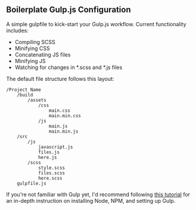 ## Boilerplate Gulp.js Configuration ##

A simple gulpfile to kick-start your Gulp.js workflow. Current functionality includes:

* Compiling SCSS
* Minifying CSS
* Concatenating JS files
* Minifying JS
* Watching for changes in *.scss and *.js files

The default file structure follows this layout:

    /Project Name
        /build
            /assets
                /css
                    main.css
                    main.min.css
                /js
                    main.js
                    main.min.js
        /src
            /js
                javascript.js
                files.js
                here.js
            /scss
                style.scss
                files.scss
                here.scss
        gulpfile.js

If you're not familiar with Gulp yet, I'd recommend following [this tutorial](http://travismaynard.com/writing/getting-started-with-gulp) for an in-depth instruction on installing Node, NPM, and setting up Gulp. 